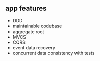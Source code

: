 ## app features
- DDD
 - maintainable codebase
 - aggregate root
- MVCS
- CQRS
 - event data recovery
- concurrent data consistency with tests 